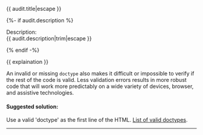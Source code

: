 
{{ audit.title|escape }}

{%- if audit.description %}

Description:<br>
{{ audit.description|trim|escape }}

{% endif -%}

{{ explaination }}

An invalid or missing `doctype` also makes it difficult or impossible to verify if the rest of the code is valid. Less validation errors results in more robust code that will work more predictably on a wide variety of devices, browser, and assistive technologies.

#### Suggested solution:

Use a valid 'doctype' as the first line of the HTML. [List of valid doctypes](https://www.w3.org/QA/2002/04/valid-dtd-list.html).

---
<br>
